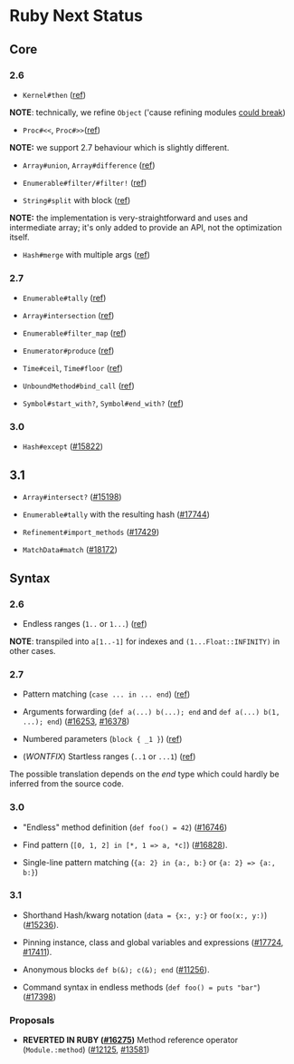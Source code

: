 # Ruby Next Status

## Core

### 2.6

- `Kernel#then` ([ref](https://rubyreferences.github.io/rubychanges/2.6.html#then-as-an-alias-for-yield_self))

**NOTE**: technically, we refine `Object` ('cause refining modules [could break](https://bugs.ruby-lang.org/issues/13446))

- `Proc#<<`, `Proc#>>`([ref](https://rubyreferences.github.io/rubychanges/2.6.html#proc-composition))

**NOTE:** we support 2.7 behaviour which is slightly different.

- `Array#union`, `Array#difference` ([ref](https://rubyreferences.github.io/rubychanges/2.6.html#arrayunion-and-arraydifference))

- `Enumerable#filter/#filter!` ([ref](https://rubyreferences.github.io/rubychanges/2.6.html#hashmerge-with-multiple-arguments))

- `String#split` with block ([ref](https://rubyreferences.github.io/rubychanges/2.6.html#stringsplit-with-block))

**NOTE:** the implementation is very-straightforward and uses and intermediate array; it's only added to provide an API, not the optimization itself.

- `Hash#merge` with multiple args ([ref](https://rubyreferences.github.io/rubychanges/2.6.html#hashmerge-with-multiple-arguments))

### 2.7

- `Enumerable#tally` ([ref](https://rubyreferences.github.io/rubychanges/2.7.html#enumerabletally))

- `Array#intersection` ([ref](https://rubyreferences.github.io/rubychanges/2.7.html#arrayintersection))

- `Enumerable#filter_map` ([ref](https://rubyreferences.github.io/rubychanges/2.7.html#enumerablefilter_map))

- `Enumerator#produce` ([ref](https://rubyreferences.github.io/rubychanges/2.7.html#enumeratorproduce))

- `Time#ceil`, `Time#floor` ([ref](https://rubyreferences.github.io/rubychanges/2.7.html#floor-and-ceil))

- `UnboundMethod#bind_call` ([ref](https://rubyreferences.github.io/rubychanges/2.7.html#unboundmethodbind_call))

- `Symbol#start_with?`, `Symbol#end_with?` ([ref](https://rubyreferences.github.io/rubychanges/2.7.html#symbolstart_with-and-end_with))

### 3.0

- `Hash#except` ([#15822](https://bugs.ruby-lang.org/issues/15822))

## 3.1

- `Array#intersect?` ([#15198](https://bugs.ruby-lang.org/issues/15198))

- `Enumerable#tally` with the resulting hash ([#17744](https://bugs.ruby-lang.org/issues/17744))

- `Refinement#import_methods` ([#17429](https://bugs.ruby-lang.org/issues/17429))

- `MatchData#match` ([#18172](https://bugs.ruby-lang.org/issues/18172))

## Syntax

### 2.6

- Endless ranges (`1..` or `1...`) ([ref](https://rubyreferences.github.io/rubychanges/2.6.html#endless-range-1))

**NOTE**: transpiled into `a[1..-1]` for indexes and `(1...Float::INFINITY)` in other cases.

### 2.7

- Pattern matching (`case ... in ... end`) ([ref](https://rubyreferences.github.io/rubychanges/2.7.html#pattern-matching))

- Arguments forwarding (`def a(...) b(...); end` and `def a(...) b(1, ...); end`) ([#16253](https://bugs.ruby-lang.org/issues/16253), [#16378](https://bugs.ruby-lang.org/issues/16378))

- Numbered parameters (`block { _1 }`) ([ref](https://rubyreferences.github.io/rubychanges/2.7.html#numbered-block-parameters))

- (_WONTFIX_) Startless ranges (`..1` or `...1`) ([ref](https://rubyreferences.github.io/rubychanges/2.7.html#beginless-range))

The possible translation depends on the _end_ type which could hardly be inferred from the source code.

### 3.0

- "Endless" method definition (`def foo() = 42`) ([#16746](https://bugs.ruby-lang.org/issues/16746))

- Find pattern (`[0, 1, 2] in [*, 1 => a, *c]`) ([#16828](https://bugs.ruby-lang.org/issues/16828)).

- Single-line pattern matching (`{a: 2} in {a:, b:}` or `{a: 2} => {a:, b:}`)

### 3.1

- Shorthand Hash/kwarg notation (`data = {x:, y:}` or `foo(x:, y:)`) ([#15236](https://bugs.ruby-lang.org/issues/15236)).

- Pinning instance, class and global variables and expressions ([#17724](https://bugs.ruby-lang.org/issues/17724), [#17411](https://bugs.ruby-lang.org/issues/17411)).

- Anonymous blocks `def b(&); c(&); end` ([#11256](https://bugs.ruby-lang.org/issues/11256)).

- Command syntax in endless methods (`def foo() = puts "bar"`) ([#17398](https://bugs.ruby-lang.org/issues/17398))

### Proposals

- **REVERTED IN RUBY ([#16275](https://bugs.ruby-lang.org/issues/16275))** Method reference operator (`Module.:method`) ([#12125](https://bugs.ruby-lang.org/issues/12125), [#13581](https://bugs.ruby-lang.org/issues/13581))
